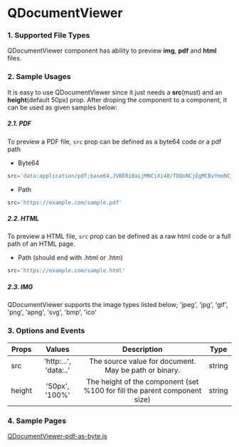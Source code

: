 # QDocumentViewer

### 1. Supported File Types
QDocumentViewer component has ability to preview **img**, **pdf** and **html** files.

### 2. Sample Usages
It is easy to use QDocumentViewer since it just needs a **src**(must) and an **height**(default 50px) prop.
After droping the component to a component, it can be used as given samples below:
##### 2.1. PDF
To preview a PDF file, ```src``` prop can be defined as a byte64 code or a pdf path
* Byte64 
```js 
src='data:application/pdf;base64,JVBERi0xLjMNCiXi48/TDQoNCjEgMCBvYmoNCjw8DQovVHlwZSAvQ2F0YWxvZw0KL0...'
```
* Path
```js 
src='https://example.com/sample.pdf'
``` 

##### 2.2. HTML
To preview a HTML file, ```src``` prop can be defined as a raw html code or a full path of an HTML page.
* Path (should end with .html or .htm)
```js 
src='https://example.com/sample.html'
``` 

##### 2.3. IMG
QDocumentViewer supports the image types listed below;
'jpeg', 'jpg', 'gif', 'png', 'apng', 'svg', 'bmp', 'ico'


### 3. Options and Events

| Props        |   Values               |                  Description                   		            | Type    |
| ------------ | :--------------------: | :-----------------------------------------------------------: | ------- |
| src          | 'http:...', 'data:..' 	| The source value for document. May be path or binary.         | string  |
| height       | '50px', '100%'         | The height of the component (set %100 for fill the parent component size)  | string  |


### 4. Sample Pages

<a href="https://studio.onplateau.com/quick/?q=/qjsons/QDocumentViewer.qjson" target="_blank">
  QDocumentViewer-pdf-as-byte.js
</a>